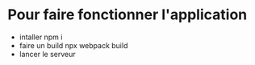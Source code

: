 # Pour faire fonctionner l'application

- intaller npm i
- faire un build npx webpack build
- lancer le serveur 